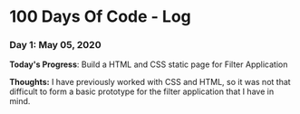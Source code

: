 # 100 Days Of Code - Log

### Day 1: May 05, 2020 

**Today's Progress**: Build a HTML and CSS static page for Filter Application

**Thoughts:** I have previously worked with CSS and HTML, so it was not that difficult to form a basic prototype for the filter application that I have in mind.
